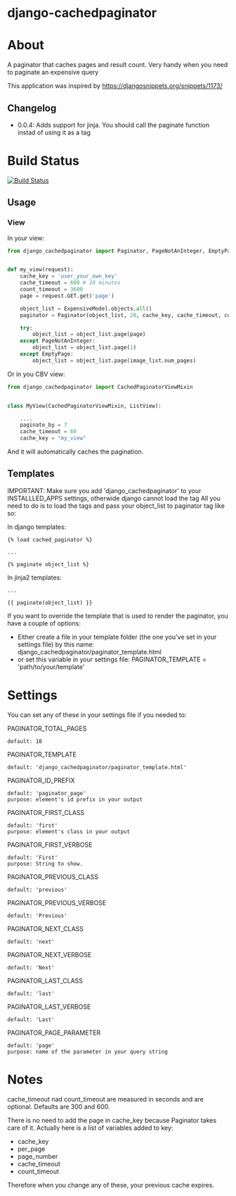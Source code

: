 django-cachedpaginator
============

# About

A paginator that caches pages and result count. Very handy when you need to paginate an expensive query

This application was inspired by https://djangosnippets.org/snippets/1173/

## Changelog

* 0.0.4: Adds support for jinja. You should call the paginate function instad of using it as a tag

Build Status
============

[![Build Status](https://travis-ci.org/arsham/django-cachedpaginator.svg?branch=master)](https://travis-ci.org/arsham/django-cachedpaginator)

## Usage

### View

In your view:

```python
from django_cachedpaginator import Paginator, PageNotAnInteger, EmptyPage


def my_view(request):
    cache_key = 'user_your_own_key'
    cache_timeout = 600 # 10 minutes
    count_timeout = 3600
    page = request.GET.get('page')

    object_list = ExpensiveModel.objects.all()
    paginator = Paginator(object_list, 20, cache_key, cache_timeout, count_timeout)

    try:
        object_list = object_list.page(page)
    except PageNotAnInteger:
        object_list = object_list.page(1)
    except EmptyPage:
        object_list = object_list.page(image_list.num_pages)
```

Or in you CBV view:

```python
from django_cachedpaginator import CachedPaginatorViewMixin


class MyView(CachedPaginatorViewMixin, ListView):

    ....
    paginate_by = 7
    cache_timeout = 60
    cache_key = "my_view"
```

And it will automatically caches the pagination.


## Templates

IMPORTANT: Make sure you add 'django_cachedpaginator' to your INSTALLLED_APPS settings, otherwide django cannot load the tag
All you need to do is to load the tags and pass your object_list to paginator tag like so:

In django templates:

```twig
{% load cached_paginator %}

...

{% paginate object_list %}
```

In jinja2 templates:

```twig
...

{{ paginate(object_list) }}
```

If you want to override the template that is used to render the paginator, you have a couple of options:
* Either create a file in your template folder (the one you've set in your settings file) by this name: django_cachedpaginator/paginator_template.html
* or set this variable in your settings file: PAGINATOR_TEMPLATE = 'path/to/your/template'

# Settings

You can set any of these in your settings file if you needed to:

PAGINATOR_TOTAL_PAGES

    default: 10

PAGINATOR_TEMPLATE

    default: 'django_cachedpaginator/paginator_template.html'

PAGINATOR_ID_PREFIX

    default: 'paginator_page'
    purpose: element's id prefix in your output

PAGINATOR_FIRST_CLASS

    default: 'first'
    purpose: element's class in your output

PAGINATOR_FIRST_VERBOSE

    default: 'First'
    purpose: String to show.

PAGINATOR_PREVIOUS_CLASS

    default: 'previous'

PAGINATOR_PREVIOUS_VERBOSE

    default: 'Previous'

PAGINATOR_NEXT_CLASS

    default: 'next'

PAGINATOR_NEXT_VERBOSE

    default: 'Next'

PAGINATOR_LAST_CLASS

    default: 'last'

PAGINATOR_LAST_VERBOSE

    default: 'Last'

PAGINATOR_PAGE_PARAMETER

    default: 'page'
    purpose: name of the parameter in your query string

# Notes

cache_timeout nad count_timeout are measured in seconds and are optional. Defaults are 300 and 600.

There is no need to add the page in cache_key because Paginator takes care of it. Actually here is a list of variables added to key:

* cache_key
* per_page
* page_number
* cache_timeout
* count_timeout

Therefore when you change any of these, your previous cache expires.
